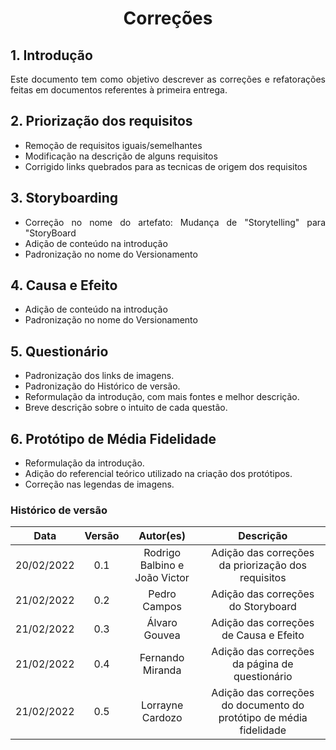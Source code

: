 # <center> Correções

<div align="justify">

## 1. Introdução

Este documento tem como objetivo descrever as correções e refatorações feitas em documentos referentes à primeira entrega.

## 2. Priorização dos requisitos

-   Remoção de requisitos iguais/semelhantes
-   Modificação na descrição de alguns requisitos
-   Corrigido links quebrados para as tecnicas de origem dos requisitos

## 3. Storyboarding

-   Correção no nome do artefato: Mudança de "Storytelling" para "StoryBoard
-   Adição de conteúdo na introdução
-   Padronização no nome do Versionamento

## 4. Causa e Efeito
-   Adição de conteúdo na introdução
-   Padronização no nome do Versionamento


## 5. Questionário

- Padronização dos links de imagens.
- Padronização do Histórico de versão.
- Reformulação da introdução, com mais fontes e melhor descrição.
- Breve descrição sobre o intuito de cada questão.


## 6. Protótipo de Média Fidelidade
-   Reformulação da introdução.
-   Adição do referencial teórico utilizado na criação dos protótipos.
-   Correção nas legendas de imagens.

</div>

### Histórico de versão

|    Data    | Versão |             Autor(es)         |                     Descrição                      |
| :--------: | :----: | :---------------------------: | :------------------------------------------------: |
| 20/02/2022 | 0.1    | Rodrigo Balbino e João Victor | Adição das correções da priorização dos requisitos |
| 21/02/2022 | 0.2    | Pedro Campos                  | Adição das correções do Storyboard|
| 21/02/2022 | 0.3    | Álvaro Gouvea                 | Adição das correções de Causa e Efeito |
| 21/02/2022 | 0.4    | Fernando Miranda              | Adição das correções da página de questionário |
| 21/02/2022 | 0.5    | Lorrayne Cardozo              | Adição das correções do documento do protótipo de média fidelidade |